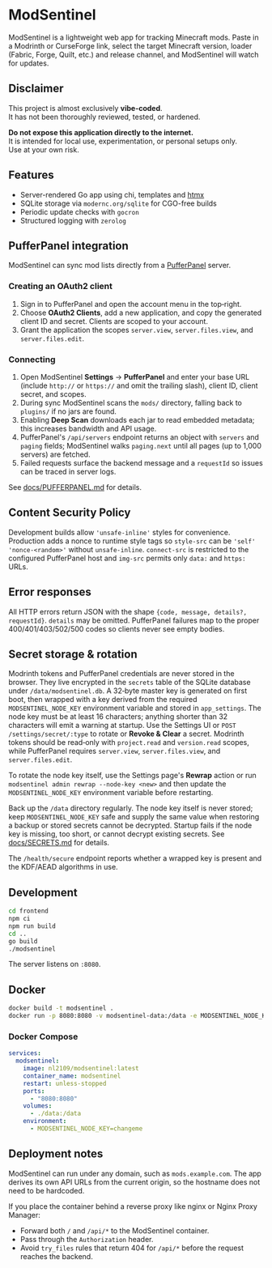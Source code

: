 # ModSentinel

ModSentinel is a lightweight web app for tracking Minecraft mods.
Paste in a Modrinth or CurseForge link, select the target Minecraft version,
loader (Fabric, Forge, Quilt, etc.) and release channel, and ModSentinel will
watch for updates.

## Disclaimer

This project is almost exclusively **vibe-coded**.  
It has not been thoroughly reviewed, tested, or hardened.

**Do not expose this application directly to the internet.**  
It is intended for local use, experimentation, or personal setups only.  
Use at your own risk.

## Features

- Server-rendered Go app using chi, templates and [htmx](https://htmx.org)
- SQLite storage via `modernc.org/sqlite` for CGO-free builds
- Periodic update checks with `gocron`
- Structured logging with `zerolog`

## PufferPanel integration

ModSentinel can sync mod lists directly from a [PufferPanel](https://pufferpanel.com) server.

### Creating an OAuth2 client

1. Sign in to PufferPanel and open the account menu in the top‑right.
2. Choose **OAuth2 Clients**, add a new application, and copy the generated client ID and secret. Clients are scoped to your account.
3. Grant the application the scopes `server.view`, `server.files.view`, and `server.files.edit`.

### Connecting

1. Open ModSentinel **Settings** → **PufferPanel** and enter your base URL (include `http://` or `https://` and omit the trailing slash), client ID, client secret, and scopes.
2. During sync ModSentinel scans the `mods/` directory, falling back to `plugins/` if no jars are found.
3. Enabling **Deep Scan** downloads each jar to read embedded metadata; this increases bandwidth and API usage.
4. PufferPanel's `/api/servers` endpoint returns an object with `servers` and `paging` fields; ModSentinel walks `paging.next` until all pages (up to 1,000 servers) are fetched.
5. Failed requests surface the backend message and a `requestId` so issues can be traced in server logs.

See [docs/PUFFERPANEL.md](docs/PUFFERPANEL.md) for details.

## Content Security Policy

Development builds allow `'unsafe-inline'` styles for convenience.
Production adds a nonce to runtime style tags so `style-src` can be `'self' 'nonce-<random>'` without `unsafe-inline`.
`connect-src` is restricted to the configured PufferPanel host and `img-src` permits only `data:` and `https:` URLs.

## Error responses

All HTTP errors return JSON with the shape `{code, message, details?, requestId}`.
`details` may be omitted. PufferPanel failures map to the proper 400/401/403/502/500 codes so clients never see empty bodies.

## Secret storage & rotation

Modrinth tokens and PufferPanel credentials are never stored in the browser.
They live encrypted in the `secrets` table of the SQLite database under
`/data/modsentinel.db`. A 32‑byte master key is generated on first boot, then
wrapped with a key derived from the required `MODSENTINEL_NODE_KEY`
environment variable and stored in `app_settings`. The node key must be at
least 16 characters; anything shorter than 32 characters will emit a warning at
startup.
Use the Settings UI or `POST /settings/secret/:type` to rotate or **Revoke &
Clear** a secret. Modrinth tokens should be read‑only with `project.read` and
`version.read` scopes, while PufferPanel requires `server.view`,
`server.files.view`, and `server.files.edit`.

To rotate the node key itself, use the Settings page's **Rewrap** action or run
`modsentinel admin rewrap --node-key <new>` and then update the
`MODSENTINEL_NODE_KEY` environment variable before restarting.

Back up the `/data` directory regularly. The node key itself is never stored;
keep `MODSENTINEL_NODE_KEY` safe and supply the same value when restoring a
backup or stored secrets cannot be decrypted. Startup fails if the node key is
missing, too short, or cannot decrypt existing secrets. See
[docs/SECRETS.md](docs/SECRETS.md) for details.

The `/health/secure` endpoint reports whether a wrapped key is present and the
KDF/AEAD algorithms in use.

## Development

```bash
cd frontend
npm ci
npm run build
cd ..
go build
./modsentinel
```

The server listens on `:8080`.

## Docker

```bash
docker build -t modsentinel .
docker run -p 8080:8080 -v modsentinel-data:/data -e MODSENTINEL_NODE_KEY=changeme nl2109/modsentinel
```

### Docker Compose

```yaml
services:
  modsentinel:
    image: nl2109/modsentinel:latest
    container_name: modsentinel
    restart: unless-stopped
    ports:
      - "8080:8080"
    volumes:
      - ./data:/data
    environment:
      - MODSENTINEL_NODE_KEY=changeme
```

## Deployment notes

ModSentinel can run under any domain, such as `mods.example.com`. The app derives its own API URLs from the current origin, so the hostname does not need to be hardcoded.

If you place the container behind a reverse proxy like nginx or Nginx Proxy Manager:

- Forward both `/` and `/api/*` to the ModSentinel container.
- Pass through the `Authorization` header.
- Avoid `try_files` rules that return 404 for `/api/*` before the request reaches the backend.
